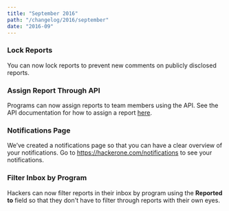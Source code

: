 ```yaml
---
title: "September 2016"
path: "/changelog/2016/september"
date: "2016-09"
---
```


### Lock Reports
You can now lock reports to prevent new comments on publicly disclosed reports. 

### Assign Report Through API
Programs can now assign reports to team members using the API. See the API documentation for how to assign a report [here](https://api.hackerone.com/docs/v1#/reports/assignee).

### Notifications Page
We’ve created a notifications page so that you can have a clear overview of your notifications. Go to https://hackerone.com/notifications to see your notifications. 

### Filter Inbox by Program
Hackers can now filter reports in their inbox by program using the <b>Reported to</b> field so that they don't have to filter through reports with their own eyes. 
